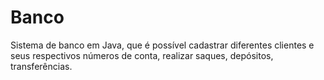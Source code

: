 # Banco
Sistema de banco em Java, que é possível cadastrar diferentes clientes e seus respectivos números de conta, realizar saques, depósitos, transferências.
